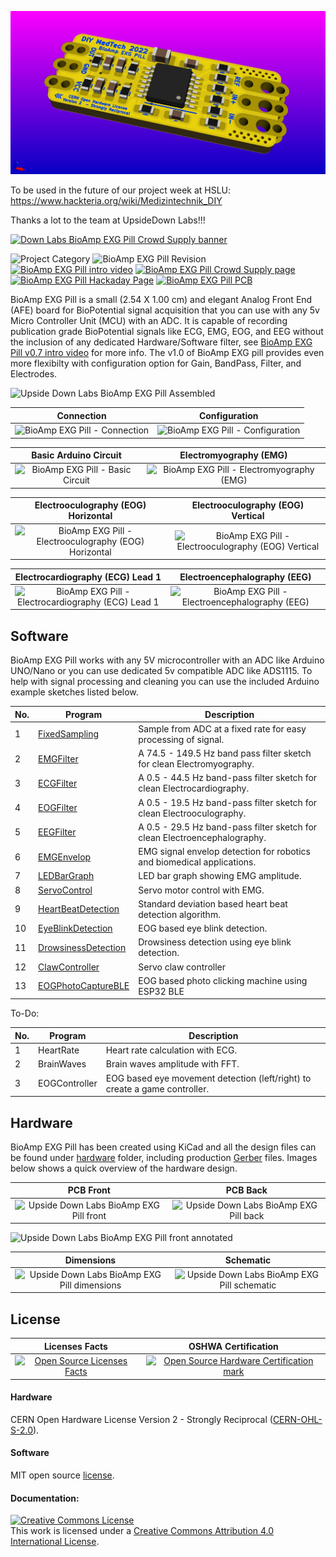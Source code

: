 ![Special MedTechDIY redesigned version 0.1](https://github.com/GenericLab/BioAmp-EXG-MedTechDIY/raw/main/hardware/MedTech_versions_BioAmp-EXG_3dvis.jpg)

To be used in the future of our project week at HSLU: https://www.hackteria.org/wiki/Medizintechnik_DIY

Thanks a lot to the team at UpsideDown Labs!!!

[![Down Labs BioAmp EXG Pill Crowd Supply banner](graphics/gifs//Crowd-Supply-Banner.gif)](https://www.crowdsupply.com/upside-down-labs/bioamp-exg-pill)


![Project Category](https://img.shields.io/badge/Category-Bioelectronics-gold) ![BioAmp EXG Pill Revision ](https://img.shields.io/badge/Version-1.0b-success) [![BioAmp EXG Pill intro video ](https://img.shields.io/badge/Intro-YouTube-red)](https://www.youtube.com/watch?v=-G3z9fvQnuw) [![BioAmp EXG Pill Crowd Supply page ](https://img.shields.io/badge/Support_Project-Crowd_Supply-00B5AC)](https://www.crowdsupply.com/upside-down-labs/bioamp-exg-pill) [![BioAmp EXG Pill Hackaday Page ](https://img.shields.io/badge/Documentation-hackaday.io-yellowgreen)](https://hackaday.io/project/178997-bioamp-exg-pill) [![BioAmp EXG Pill PCB ](https://img.shields.io/badge/PCB-OSH_Park-purple)](https://oshpark.com/shared_projects/OPELY7qK)


BioAmp EXG Pill is a small (2.54 X 1.00 cm) and elegant Analog Front End (AFE) board for BioPotential signal acquisition that you can use with any 5v Micro Controller Unit (MCU) with an ADC. It is capable of recording publication grade BioPotential signals like ECG, EMG, EOG, and EEG without the inclusion of any dedicated Hardware/Software filter, see [BioAmp EXG Pill v0.7 intro video](https://www.youtube.com/watch?v=-G3z9fvQnuw) for more info. The v1.0 of BioAmp EXG pill provides even more flexibilty with configuration option for Gain, BandPass, Filter, and Electrodes.


![Upside Down Labs BioAmp EXG Pill Assembled](graphics/images/BioAmp-EXG-Pill-Assembled.png)

| Connection      |  Configuration |
| :-------------------------: | :-------------------------: |
| ![BioAmp EXG Pill - Connection](graphics/docs/Magic-of-BioAmp-EXG-Pill-v1.0b-front-lbg.png)  | ![BioAmp EXG Pill - Configuration](graphics/docs/Magic-of-BioAmp-EXG-Pill-v1.0b-back-lbg.png)|

| Basic Arduino Circuit           |  Electromyography (EMG) |
| :-------------------------: | :-------------------------: |
| ![BioAmp EXG Pill - Basic Circuit](graphics/circuits/Basic-Circuit.png)  | ![BioAmp EXG Pill - Electromyography (EMG)](graphics/circuits/Electromyography.png)|

| Electrooculography (EOG) Horizontal           |  Electrooculography (EOG) Vertical |
| :-------------------------: | :-------------------------: |
| ![BioAmp EXG Pill - Electrooculography (EOG) Horizontal](graphics/circuits/Electrooculography-Horizontal.png)  | ![BioAmp EXG Pill - Electrooculography (EOG) Vertical](graphics/circuits/Electrooculography-Vertical.png)|

| Electrocardiography (ECG) Lead 1           |  Electroencephalography (EEG) |
| :-------------------------: | :-------------------------: |
| ![BioAmp EXG Pill - Electrocardiography (ECG) Lead 1](graphics/circuits/Electrocardiography-Lead1.png)  | ![BioAmp EXG Pill - Electroencephalography (EEG)](graphics/circuits/Electroencephalography.png)|




## Software
BioAmp EXG Pill works with any 5V microcontroller with an ADC like Arduino UNO/Nano or you can use dedicated 5v compatible ADC like ADS1115. To help with signal processing and cleaning you can use the included Arduino example sketches listed below.

| No. | Program| Description |
| ---- | ---- | ---- |
|1 | [FixedSampling](software/FixedSampling)| Sample from ADC at a fixed rate for easy processing of signal.|
|2 | [EMGFilter](software/EMGFilter)| A 74.5 - 149.5 Hz band pass filter sketch for clean Electromyography.|
|3 | [ECGFilter](software/ECGFilter)| A 0.5 - 44.5 Hz band-pass filter sketch for clean Electrocardiography.|
|4 | [EOGFilter](software/EOGFilter)| A 0.5 - 19.5 Hz band-pass filter sketch for clean Electrooculography.|
|5 | [EEGFilter](software/EEGFilter)| A 0.5 - 29.5 Hz band-pass filter sketch for clean Electroencephalography.|
|6 | [EMGEnvelop](software/EMGEnvelop)| EMG signal envelop detection for robotics and biomedical applications.|
|7 | [LEDBarGraph](software/LEDBarGraph)| LED bar graph showing EMG amplitude.|
|8 | [ServoControl](software/ServoControl)| Servo motor control with EMG.|
|9 | [HeartBeatDetection](software/HeartBeatDetection)| Standard deviation based heart beat detection algorithm.|
|10 | [EyeBlinkDetection](software/EyeBlinkDetection)|EOG based eye blink detection.|
|11 | [DrowsinessDetection](software/DrowsinessDetection)| Drowsiness detection using eye blink detection.|
|12 | [ClawController](software/ClawController)| Servo claw controller |
|13 | [EOGPhotoCaptureBLE](software/EOGPhotoCaptureBLE)| EOG based photo clicking machine using ESP32 BLE |

To-Do:

| No. | Program| Description |
| ---- | ---- | ---- |
|1 | HeartRate | Heart rate calculation with ECG.|
|2 | BrainWaves | Brain waves amplitude with FFT.|
|3 | EOGController | EOG based eye movement detection (left/right) to create a game controller.|


## Hardware

BioAmp EXG Pill has been created using KiCad and all the design files can be found under [hardware](hardware/) folder, including production [Gerber](hardware/gerbers) files. Images below shows a quick overview of the hardware design.

| PCB Front           |  PCB Back |
| :-------------------------: | :-------------------------: |
| ![Upside Down Labs BioAmp EXG Pill front](graphics/board/v1.0b/BioAmp-EXG-Pill-v1.0b-front-black-enig.png)  | ![Upside Down Labs BioAmp EXG Pill back](graphics/board/v1.0b/BioAmp-EXG-Pill-v1.0b-back-black-enig.png) |

![Upside Down Labs BioAmp EXG Pill front annotated](graphics/board/v1.0b/BioAmp-EXG-Pill-v1.0b-front-black-enig-annotated.png)

| Dimensions            |  Schematic  |
| :-------------------------: | :-------------------------: |
| ![Upside Down Labs BioAmp EXG Pill dimensions](graphics/board/v1.0b/BioAmp-EXG-Pill-v1.0b-dimensions.png)  | ![Upside Down Labs BioAmp EXG Pill schematic](graphics/docs/BioAmp-EXG-Pill-v1.0b-schematic.png) |


## License

| Licenses Facts              |  OSHWA Certification |
| :-------------------------: | :-------------------------: |
| <a href="LICENSE.md"><img src="graphics/misc/Licenses_facts.svg" width="400" alt="Open Source Licenses Facts"/></a>  | <a href="https://certification.oshwa.org/in000026.html"><img src="graphics/misc/OSHW_mark_IN000026.png" width="300" alt="Open Source Hardware Certification mark"/></a> |

#### Hardware
CERN Open Hardware License Version 2 - Strongly Reciprocal ([CERN-OHL-S-2.0](https://spdx.org/licenses/CERN-OHL-S-2.0.html)).

#### Software
MIT open source [license](http://opensource.org/licenses/MIT).

#### Documentation:
<a rel="license" href="http://creativecommons.org/licenses/by/4.0/"><img alt="Creative Commons License" style="border-width:0" src="https://i.creativecommons.org/l/by/4.0/88x31.png" /></a><br />This work is licensed under a <a rel="license" href="http://creativecommons.org/licenses/by/4.0/">Creative Commons Attribution 4.0 International License</a>.
